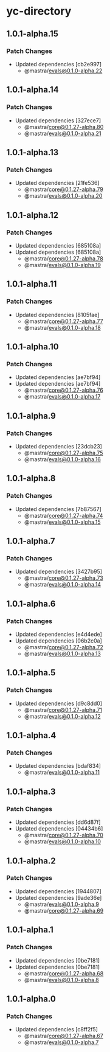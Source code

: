 # yc-directory

## 1.0.1-alpha.15

### Patch Changes

- Updated dependencies [cb2e997]
  - @mastra/evals@0.1.0-alpha.22

## 1.0.1-alpha.14

### Patch Changes

- Updated dependencies [327ece7]
  - @mastra/core@0.1.27-alpha.80
  - @mastra/evals@0.1.0-alpha.21

## 1.0.1-alpha.13

### Patch Changes

- Updated dependencies [21fe536]
  - @mastra/core@0.1.27-alpha.79
  - @mastra/evals@0.1.0-alpha.20

## 1.0.1-alpha.12

### Patch Changes

- Updated dependencies [685108a]
- Updated dependencies [685108a]
  - @mastra/core@0.1.27-alpha.78
  - @mastra/evals@0.1.0-alpha.19

## 1.0.1-alpha.11

### Patch Changes

- Updated dependencies [8105fae]
  - @mastra/core@0.1.27-alpha.77
  - @mastra/evals@0.1.0-alpha.18

## 1.0.1-alpha.10

### Patch Changes

- Updated dependencies [ae7bf94]
- Updated dependencies [ae7bf94]
  - @mastra/core@0.1.27-alpha.76
  - @mastra/evals@0.1.0-alpha.17

## 1.0.1-alpha.9

### Patch Changes

- Updated dependencies [23dcb23]
  - @mastra/core@0.1.27-alpha.75
  - @mastra/evals@0.1.0-alpha.16

## 1.0.1-alpha.8

### Patch Changes

- Updated dependencies [7b87567]
  - @mastra/core@0.1.27-alpha.74
  - @mastra/evals@0.1.0-alpha.15

## 1.0.1-alpha.7

### Patch Changes

- Updated dependencies [3427b95]
  - @mastra/core@0.1.27-alpha.73
  - @mastra/evals@0.1.0-alpha.14

## 1.0.1-alpha.6

### Patch Changes

- Updated dependencies [e4d4ede]
- Updated dependencies [06b2c0a]
  - @mastra/core@0.1.27-alpha.72
  - @mastra/evals@0.1.0-alpha.13

## 1.0.1-alpha.5

### Patch Changes

- Updated dependencies [d9c8dd0]
  - @mastra/core@0.1.27-alpha.71
  - @mastra/evals@0.1.0-alpha.12

## 1.0.1-alpha.4

### Patch Changes

- Updated dependencies [bdaf834]
  - @mastra/evals@0.1.0-alpha.11

## 1.0.1-alpha.3

### Patch Changes

- Updated dependencies [dd6d87f]
- Updated dependencies [04434b6]
  - @mastra/core@0.1.27-alpha.70
  - @mastra/evals@0.1.0-alpha.10

## 1.0.1-alpha.2

### Patch Changes

- Updated dependencies [1944807]
- Updated dependencies [9ade36e]
  - @mastra/evals@0.1.0-alpha.9
  - @mastra/core@0.1.27-alpha.69

## 1.0.1-alpha.1

### Patch Changes

- Updated dependencies [0be7181]
- Updated dependencies [0be7181]
  - @mastra/core@0.1.27-alpha.68
  - @mastra/evals@0.1.0-alpha.8

## 1.0.1-alpha.0

### Patch Changes

- Updated dependencies [c8ff2f5]
  - @mastra/core@0.1.27-alpha.67
  - @mastra/evals@0.1.0-alpha.7
